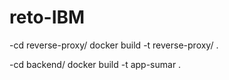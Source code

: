 # reto-IBM

-cd reverse-proxy/
docker build -t reverse-proxy/ .

-cd backend/
docker build -t app-sumar .
